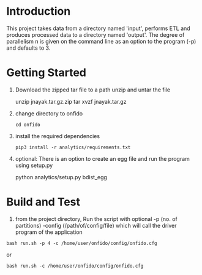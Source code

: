 # Introduction 

This project takes data from a directory named 'input', performs ETL and produces processed data to a directory named 'output'. 
The degree of parallelism n is given on the command line as an option to the program (-p) and defaults to 3.

# Getting Started
1.	Download the zipped tar file to a path
    unzip and untar the file
    
    unzip jnayak.tar.gz.zip
    tar xvzf jnayak.tar.gz

2.  change directory to onfido

    `cd onfido`
    
2.  install the required dependencies

    `pip3 install -r analytics/requirements.txt`
3.	optional: There is an option to create an egg file and run the program using setup.py

    python analytics/setup.py bdist_egg
    
# Build and Test
1. from the project directory, Run the script with optional -p (no. of partitions) -config (/path/of/config/file)
 which will call the driver program of the application

`bash run.sh -p 4 -c /home/user/onfido/config/onfido.cfg`

or

`bash run.sh -c /home/user/onfido/config/onfido.cfg`



